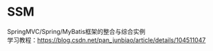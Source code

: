 # SSM
 SpringMVC/Spring/MyBatis框架的整合与综合实例
 <br/>学习教程：https://blog.csdn.net/pan_junbiao/article/details/104511047
